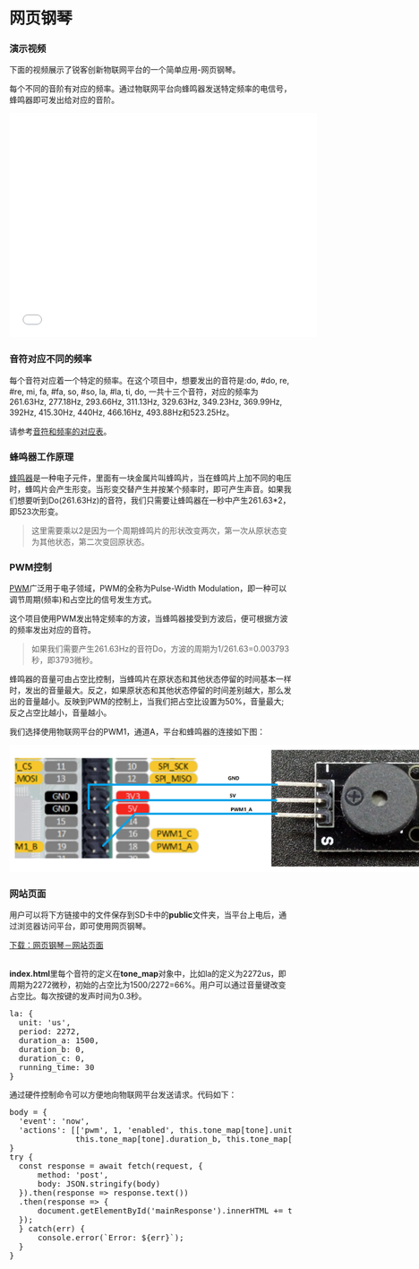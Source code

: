 <h1>网页钢琴</h1>
<h3>演示视频</h3>
<p>下面的视频展示了锐客创新物联网平台的一个简单应用-网页钢琴。</p>
<p>每个不同的音阶有对应的频率。通过物联网平台向蜂鸣器发送特定频率的电信号，蜂鸣器即可发出给对应的音阶。</p>
<!-- https://www.bilibili.com/read/cv6775208 -->
<iframe src="//player.bilibili.com/player.html?aid=382524557&bvid=BV1GZ4y1B79d&cid=559816490&page=1&danmaku=0" scrolling="no" border="0" frameborder="no" framespacing="0" allowfullscreen="true" width="550" height="400"> </iframe>

<h3>音符对应不同的频率</h3>
<div class="demos-content-paragraph">
<p>每个音符对应着一个特定的频率。在这个项目中，想要发出的音符是:do, #do, re, #re, mi, fa, #fa, so, #so, la, #la, ti, do, 一共十三个音符，对应的频率为261.63Hz, 277.18Hz, 293.66Hz, 311.13Hz, 329.63Hz, 349.23Hz, 369.99Hz, 392Hz, 415.30Hz, 440Hz, 466.16Hz, 493.88Hz和523.25Hz。</p>
<p>请参考<a href="https://www.zhihu.com/question/27661883/answer/37545330">音符和频率的对应表</a>。</p>
</div>

<h3>蜂鸣器工作原理</h3>
<div class="demos-content-paragraph">
<p><a href="https://baike.baidu.com/item/%E8%9C%82%E9%B8%A3%E5%99%A8/3326617#:~:text=%E8%9C%82%E9%B8%A3%E5%99%A8%E6%98%AF%E4%B8%80,%E2%80%9CJD%E2%80%9D%E7%AD%89%EF%BC%89%E8%A1%A8%E7%A4%BA%E3%80%82">蜂鸣器</a>是一种电子元件，里面有一块金属片叫蜂鸣片，当在蜂鸣片上加不同的电压时，蜂鸣片会产生形变。当形变交替产生并按某个频率时，即可产生声音。如果我们想要听到Do(261.63Hz)的音符，我们只需要让蜂鸣器在一秒中产生261.63*2，即523次形变。</p>
<blockquote>
这里需要乘以2是因为一个周期蜂鸣片的形状改变两次，第一次从原状态变为其他状态，第二次变回原状态。
</blockquote>
</div>
<h3>PWM控制</h3>
<div class="demos-content-paragraph">
<p><a href="https://baike.baidu.com/item/%E8%84%89%E5%86%B2%E5%AE%BD%E5%BA%A6%E8%B0%83%E5%88%B6/10813756?fromtitle=PWM&fromid=3034961&fr=aladdin">PWM</a>广泛用于电子领域，PWM的全称为Pulse-Width Modulation，即一种可以调节周期(频率)和占空比的信号发生方式。</p>
<p>这个项目使用PWM发出特定频率的方波，当蜂鸣器接受到方波后，便可根据方波的频率发出对应的音符。</p>
<blockquote>
如果我们需要产生261.63Hz的音符Do，方波的周期为1/261.63=0.003793秒，即3793微秒。
</blockquote>
<p>蜂鸣器的音量可由占空比控制，当蜂鸣片在原状态和其他状态停留的时间基本一样时，发出的音量最大。反之，如果原状态和其他状态停留的时间差别越大，那么发出的音量越小。反映到PWM的控制上，当我们把占空比设置为50%，音量最大; 反之占空比越小，音量越小。</p>
<p>我们选择使用物联网平台的PWM1，通道A，平台和蜂鸣器的连接如下图：</p>
<img src="/img/buzzer_connection.png" style="max-width: 800px; height:auto" alt="">
</div>

<h3>网站页面</h3>
<div class="demos-content-paragraph">
<p>用户可以将下方链接中的文件保存到SD卡中的<b>public</b>文件夹，当平台上电后，通过浏览器访问平台，即可使用网页钢琴。</p>
<a href="/download/webpage_piano_index.html" download="index.html">下载：网页钢琴－网站页面</a>
<br><br>
<p><b>index.html</b>里每个音符的定义在<b>tone_map</b>对象中，比如la的定义为2272us，即周期为2272微秒，初始的占空比为1500/2272=66%。用户可以通过音量键改变占空比。每次按键的发声时间为0.3秒。</p>
<pre>
la: {
  unit: 'us',
  period: 2272,
  duration_a: 1500,
  duration_b: 0,
  duration_c: 0,
  running_time: 30
}
</pre>

<p>通过硬件控制命令可以方便地向物联网平台发送请求。代码如下：</p>
<pre>
body = {
  'event': 'now',
  'actions': [['pwm', 1, 'enabled', this.tone_map[tone].unit, this.tone_map[tone].period, parseInt(this.tone_map[tone].period * 0.5 * volumn / 100),
              this.tone_map[tone].duration_b, this.tone_map[tone].duration_c, this.tone_map[tone].running_time]]
}
try {
  const response = await fetch(request, {
      method: 'post',
      body: JSON.stringify(body)
  }).then(response => response.text())
  .then(response => {
      document.getElementById('mainResponse').innerHTML += timerHelpers.responseDisplay(response);
  });
  } catch(err) {
      console.error(`Error: ${err}`);
  }
}
</pre>

</div>
